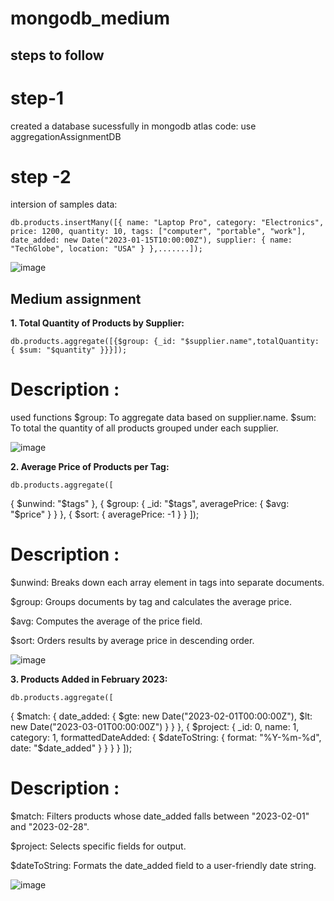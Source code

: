 # mongodb_medium

## steps to follow 
# step-1

  created a database sucessfully in mongodb atlas
code: use aggregationAssignmentDB
# step -2
intersion of samples data:

    db.products.insertMany([{ name: "Laptop Pro", category: "Electronics", price: 1200, quantity: 10, tags: ["computer", "portable", "work"], date_added: new Date("2023-01-15T10:00:00Z"), supplier: { name: "TechGlobe", location: "USA" } },.......]);

![image](https://github.com/user-attachments/assets/dab412b8-4f27-47b6-b076-b2949ab927f5)



##  Medium assignment

**1. Total Quantity of Products by Supplier:**
     
  
    db.products.aggregate([{$group: {_id: "$supplier.name",totalQuantity: { $sum: "$quantity" }}}]);

  # Description : 
  used  functions 
  $group: To aggregate data based on supplier.name.
  $sum: To total the quantity of all products grouped under each supplier.

  ![image](https://github.com/user-attachments/assets/e1f8d386-d001-4bbb-8bd6-24d703d3578e)

**2. Average Price of Products per Tag:**
 
    
    
    db.products.aggregate([
  {
    $unwind: "$tags"
  },
  {
    $group: {
      _id: "$tags", 
      averagePrice: { $avg: "$price" }
    }
  },
  {
    $sort: {
      averagePrice: -1 
    }
  }
]);
  # Description :
  $unwind: Breaks down each array element in tags into separate documents.

  $group: Groups documents by tag and calculates the average price.

  $avg: Computes the average of the price field.

  $sort: Orders results by average price in descending order.
  
  ![image](https://github.com/user-attachments/assets/90c4d2b5-bedc-4006-a678-021e9a76387f)


**3. Products Added in February 2023:**
   
    
    
    db.products.aggregate([
  {
    $match: {
      date_added: {
        $gte: new Date("2023-02-01T00:00:00Z"),
        $lt: new Date("2023-03-01T00:00:00Z")
      }
    }
  },
  {
    $project: {
      _id: 0,
      name: 1,
      category: 1,
      formattedDateAdded: {
        $dateToString: {
          format: "%Y-%m-%d",
          date: "$date_added"
        }
      }
    }
  }
]);

# Description :
$match: Filters products whose date_added falls between "2023-02-01" and "2023-02-28".

$project: Selects specific fields for output.

$dateToString: Formats the date_added field to a user-friendly date string.

![image](https://github.com/user-attachments/assets/f8ab3a96-0e67-4c2f-a591-ff2323aa5c04)
